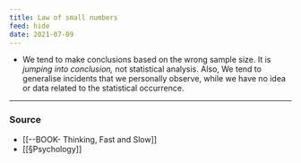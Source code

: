 ```yaml
---
title: Law of small numbers
feed: hide
date: 2021-07-09
---
```


- We tend to make conclusions based on the wrong sample size. It is *jumping into conclusion,* not statistical analysis. Also, We tend to generalise incidents that we personally observe, while we have no idea or data related to the statistical occurrence.  

--- 
### Source
- [[--BOOK- Thinking, Fast and Slow]]
- [[§Psychology]]
